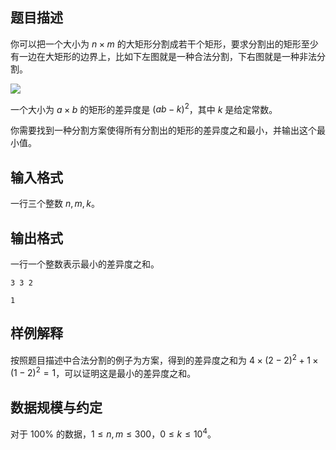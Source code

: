 ## 题目描述

你可以把一个大小为 $n\times m$ 的大矩形分割成若干个矩形，要求分割出的矩形至少有一边在大矩形的边界上，比如下左图就是一种合法分割，下右图就是一种非法分割。

![](file://pic2.jpg)

一个大小为 $a\times b$ 的矩形的差异度是 $(ab-k)^2$，其中 $k$ 是给定常数。

你需要找到一种分割方案使得所有分割出的矩形的差异度之和最小，并输出这个最小值。

## 输入格式

一行三个整数 $n,m,k$。

## 输出格式

一行一个整数表示最小的差异度之和。

```input1
3 3 2
```

```output1
1
```

## 样例解释

按照题目描述中合法分割的例子为方案，得到的差异度之和为 $4\times (2-2)^2+1\times (1-2)^2=1$，可以证明这是最小的差异度之和。

## 数据规模与约定

对于 $100\%$ 的数据，$1\leq n,m\leq 300$，$0\leq k\leq 10^4$。

